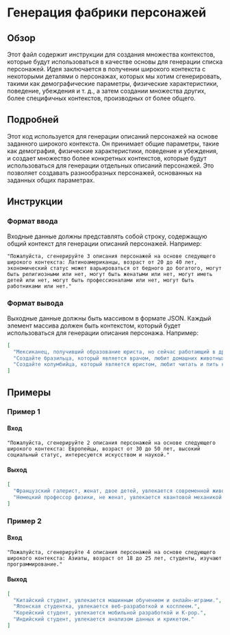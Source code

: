 # Генерация фабрики персонажей

## Обзор

Этот файл содержит инструкции для создания множества контекстов, которые будут использоваться в качестве основы для генерации списка персонажей. Идея заключается в получении широкого контекста с некоторыми деталями о персонажах, которых мы хотим сгенерировать, такими как демографические параметры, физические характеристики, поведение, убеждения и т. д., а затем создании множества других, более специфичных контекстов, производных от более общего.

## Подробней

Этот код используется для генерации описаний персонажей на основе заданного широкого контекста. Он принимает общие параметры, такие как демография, физические характеристики, поведение и убеждения, и создает множество более конкретных контекстов, которые будут использоваться для генерации отдельных описаний персонажей. Это позволяет создавать разнообразных персонажей, основанных на заданных общих параметрах.

## Инструкции

### Формат ввода

Входные данные должны представлять собой строку, содержащую общий контекст для генерации описаний персонажей. Например:

```
"Пожалуйста, сгенерируйте 3 описания персонажей на основе следующего широкого контекста: Латиноамериканцы, возраст от 20 до 40 лет, экономический статус может варьироваться от бедного до богатого, могут быть религиозными или нет, могут быть женатыми или нет, могут иметь детей или нет, могут быть профессионалами или нет, могут быть работниками или нет."
```

### Формат вывода

Выходные данные должны быть массивом в формате JSON. Каждый элемент массива должен быть контекстом, который будет использоваться для генерации описания персонажа. Например:

```json
[
  "Мексиканец, получивший образование юриста, но сейчас работающий в другой области, не женат, любит спорт и фильмы",
  "Создайте бразильца, который является врачом, любит домашних животных и природу и любит тяжелый металл.",
  "Создайте колумбийца, который является юристом, любит читать и пить кофе и женат, имеет 2 детей."
]
```

## Примеры

### Пример 1

#### Вход

```
"Пожалуйста, сгенерируйте 2 описания персонажей на основе следующего широкого контекста: Европейцы, возраст от 30 до 50 лет, высокий социальный статус, интересуются искусством и наукой."
```

#### Выход

```json
[
  "Французский галерист, женат, двое детей, увлекается современной живописью и классической музыкой.",
  "Немецкий профессор физики, не женат, увлекается квантовой механикой и горным туризмом."
]
```

### Пример 2

#### Вход

```
"Пожалуйста, сгенерируйте 4 описания персонажей на основе следующего широкого контекста: Азиаты, возраст от 18 до 25 лет, студенты, изучают программирование."
```

#### Выход

```json
[
  "Китайский студент, увлекается машинным обучением и онлайн-играми.",
  "Японская студентка, увлекается веб-разработкой и косплеем.",
  "Корейский студент, увлекается мобильной разработкой и K-pop.",
  "Индийский студент, увлекается анализом данных и крикетом."
]